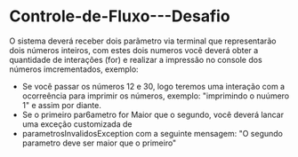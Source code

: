 # Controle-de-Fluxo---Desafio

O sistema deverá receber dois parãmetro via terminal que representarão dois números inteiros, com estes dois numeros você deverá obter a 
quantidade de interações (for) e realizar a impressão no console dos números imcrementados, exemplo:

* Se você passar os números 12 e 30, logo teremos uma interação  com a ocorreência para imprimir os números, exemplo: "imprimindo o nuúmero 1" e assim
por diante.
* Se o primeiro par6ametro for Maior que o segundo, você deverá lancar uma exceção customizada de
* parametrosInvalidosException com a seguinte mensagem: "O segundo parametro deve ser maior que o primeiro"

